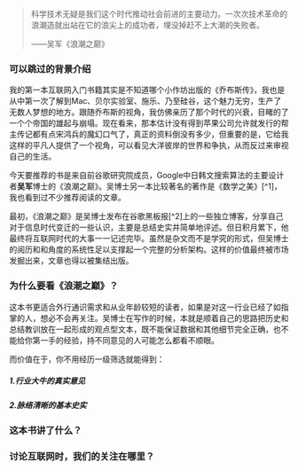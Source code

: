 > 科学技术无疑是我们这个时代推动社会前进的主要动力。一次次技术革命的浪潮造就出站在它的浪尖上的成功者，埋没掉赶不上大潮的失败者。
>
> ——吴军《浪潮之巅》

### 可以跳过的背景介绍

我的第一本互联网入门书籍其实是不知道哪个小作坊出版的《乔布斯传》，我也是从中第一次了解到Mac、贝尔实验室、施乐、乃至硅谷，这个魅力无穷，生产了无数人梦想的地方。跟随乔布斯的视角，我仿佛亲历了那个时代的兴衰，目睹的了一个个帝国的雄起与崩塌。现在看来，那本估计没有得到苹果公司允许就发行的帮主传记都有点宋鸿兵的魔幻口气了，真正的资料倒没有多少，但重要的是，它给我这样的平凡人提供了一个视角，可以看见大洋彼岸的世界和争执，从而反过来审视自己的生活。

今天要推荐的书是来自前谷歌研究院成员，Google中日韩文搜索算法的主要设计者**吴军**博士的《浪潮之巅》。吴博士另一本比较著名的著作是《数学之美》[^1]，我也看到过不少推荐阅读的文章。

最初，《浪潮之巅》是吴博士发布在谷歌黑板报[^2]上的一些独立博客，分享自己对于信息时代变迁的一些认识，主要是总结史实并简单地评述。但日积月累下，他最终将互联网时代的大事一一记述完毕。虽然是杂文而不是学究的形式，但吴博士的阅历和和角度的系统性足以支撑起一个完整的分析架构。这样的价值最终被市场发掘出来，文章也得以被集结出版。

### 为什么要看《浪潮之巅》？

这本书更适合外行通识需求和从业年龄较短的读者，如果是对这一行业已经了如指掌的人，想必不会再关注。吴博士在写作的时候，本就是顺着自己的思路把历史和总结教训放在一起形成的观点型文本，既不能保证数据和其他细节完全正确，也不能给你第一手的经验，持不同意见的人可能怎么都看不顺眼。

而价值在于，你不用经历一级筛选就能得到：

##### 1.行业大牛的真实意见

##### 2.脉络清晰的基本史实

### 这本书讲了什么？

### 讨论互联网时，我们的关注在哪里？
